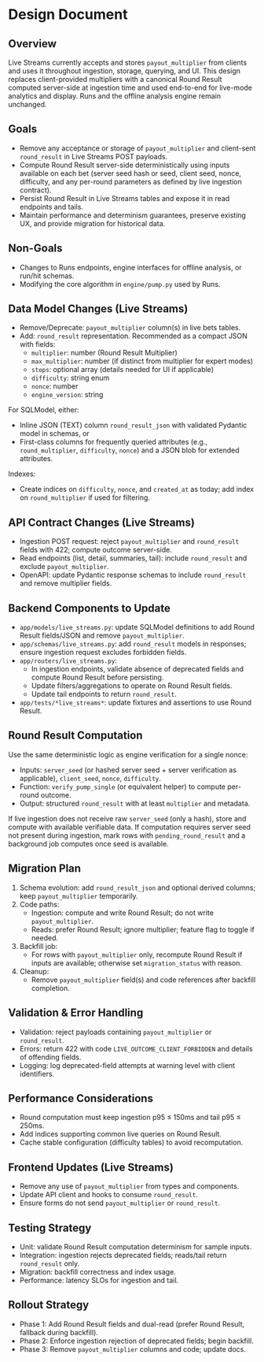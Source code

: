 # Design Document

## Overview
Live Streams currently accepts and stores `payout_multiplier` from clients and uses it throughout ingestion, storage, querying, and UI. This design replaces client-provided multipliers with a canonical Round Result computed server-side at ingestion time and used end-to-end for live-mode analytics and display. Runs and the offline analysis engine remain unchanged.

## Goals
- Remove any acceptance or storage of `payout_multiplier` and client-sent `round_result` in Live Streams POST payloads.
- Compute Round Result server-side deterministically using inputs available on each bet (server seed hash or seed, client seed, nonce, difficulty, and any per-round parameters as defined by live ingestion contract).
- Persist Round Result in Live Streams tables and expose it in read endpoints and tails.
- Maintain performance and determinism guarantees, preserve existing UX, and provide migration for historical data.

## Non-Goals
- Changes to Runs endpoints, engine interfaces for offline analysis, or run/hit schemas.
- Modifying the core algorithm in `engine/pump.py` used by Runs.

## Data Model Changes (Live Streams)
- Remove/Deprecate: `payout_multiplier` column(s) in live bets tables.
- Add: `round_result` representation. Recommended as a compact JSON with fields:
  - `multiplier`: number (Round Result Multiplier)
  - `max_multiplier`: number (if distinct from multiplier for expert modes)
  - `stops`: optional array (details needed for UI if applicable)
  - `difficulty`: string enum
  - `nonce`: number
  - `engine_version`: string

For SQLModel, either:
- Inline JSON (TEXT) column `round_result_json` with validated Pydantic model in schemas, or
- First-class columns for frequently queried attributes (e.g., `round_multiplier`, `difficulty`, `nonce`) and a JSON blob for extended attributes.

Indexes:
- Create indices on `difficulty`, `nonce`, and `created_at` as today; add index on `round_multiplier` if used for filtering.

## API Contract Changes (Live Streams)
- Ingestion POST request: reject `payout_multiplier` and `round_result` fields with 422; compute outcome server-side.
- Read endpoints (list, detail, summaries, tail): include `round_result` and exclude `payout_multiplier`.
- OpenAPI: update Pydantic response schemas to include `round_result` and remove multiplier fields.

## Backend Components to Update
- `app/models/live_streams.py`: update SQLModel definitions to add Round Result fields/JSON and remove `payout_multiplier`.
- `app/schemas/live_streams.py`: add `round_result` models in responses; ensure ingestion request excludes forbidden fields.
- `app/routers/live_streams.py`:
  - In ingestion endpoints, validate absence of deprecated fields and compute Round Result before persisting.
  - Update filters/aggregations to operate on Round Result fields.
  - Update tail endpoints to return `round_result`.
- `app/tests/*live_streams*`: update fixtures and assertions to use Round Result.

## Round Result Computation
Use the same deterministic logic as engine verification for a single nonce:
- Inputs: `server_seed` (or hashed server seed + server verification as applicable), `client_seed`, `nonce`, `difficulty`.
- Function: `verify_pump_single` (or equivalent helper) to compute per-round outcome.
- Output: structured `round_result` with at least `multiplier` and metadata.

If live ingestion does not receive raw `server_seed` (only a hash), store and compute with available verifiable data. If computation requires server seed not present during ingestion, mark rows with `pending_round_result` and a background job computes once seed is available.

## Migration Plan
1. Schema evolution: add `round_result_json` and optional derived columns; keep `payout_multiplier` temporarily.
2. Code paths:
   - Ingestion: compute and write Round Result; do not write `payout_multiplier`.
   - Reads: prefer Round Result; ignore multiplier; feature flag to toggle if needed.
3. Backfill job:
   - For rows with `payout_multiplier` only, recompute Round Result if inputs are available; otherwise set `migration_status` with reason.
4. Cleanup:
   - Remove `payout_multiplier` field(s) and code references after backfill completion.

## Validation & Error Handling
- Validation: reject payloads containing `payout_multiplier` or `round_result`.
- Errors: return 422 with code `LIVE_OUTCOME_CLIENT_FORBIDDEN` and details of offending fields.
- Logging: log deprecated-field attempts at warning level with client identifiers.

## Performance Considerations
- Round computation must keep ingestion p95 ≤ 150ms and tail p95 ≤ 250ms.
- Add indices supporting common live queries on Round Result.
- Cache stable configuration (difficulty tables) to avoid recomputation.

## Frontend Updates (Live Streams)
- Remove any use of `payout_multiplier` from types and components.
- Update API client and hooks to consume `round_result`.
- Ensure forms do not send `payout_multiplier` or `round_result`.

## Testing Strategy
- Unit: validate Round Result computation determinism for sample inputs.
- Integration: ingestion rejects deprecated fields; reads/tail return `round_result` only.
- Migration: backfill correctness and index usage.
- Performance: latency SLOs for ingestion and tail.

## Rollout Strategy
- Phase 1: Add Round Result fields and dual-read (prefer Round Result, fallback during backfill).
- Phase 2: Enforce ingestion rejection of deprecated fields; begin backfill.
- Phase 3: Remove `payout_multiplier` columns and code; update docs.


